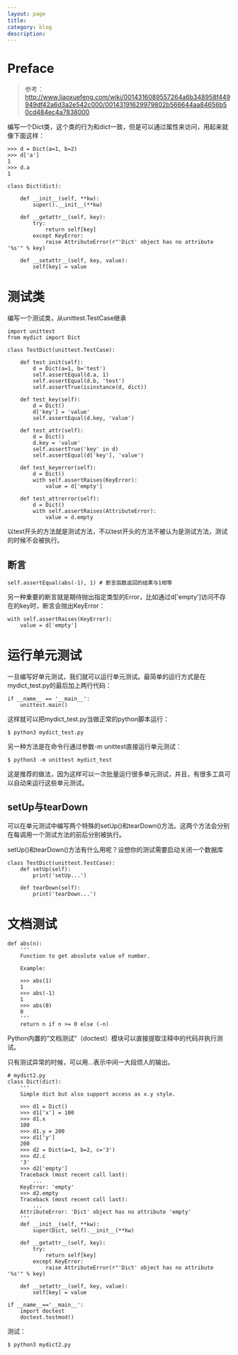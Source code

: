 ```yaml
---
layout: page
title:
category: blog
description:
---
```

# Preface
> 参考：http://www.liaoxuefeng.com/wiki/0014316089557264a6b348958f449949df42a6d3a2e542c000/00143191629979802b566644aa84656b50cd484ec4a7838000

编写一个Dict类，这个类的行为和dict一致，但是可以通过属性来访问，用起来就像下面这样：

	>>> d = Dict(a=1, b=2)
	>>> d['a']
	1
	>>> d.a
	1

	class Dict(dict):

		def __init__(self, **kw):
			super().__init__(**kw)

		def __getattr__(self, key):
			try:
				return self[key]
			except KeyError:
				raise AttributeError(r"'Dict' object has no attribute '%s'" % key)

		def __setattr__(self, key, value):
			self[key] = value

# 测试类
编写一个测试类，从unittest.TestCase继承

	import unittest
	from mydict import Dict

	class TestDict(unittest.TestCase):

		def test_init(self):
			d = Dict(a=1, b='test')
			self.assertEqual(d.a, 1)
			self.assertEqual(d.b, 'test')
			self.assertTrue(isinstance(d, dict))

		def test_key(self):
			d = Dict()
			d['key'] = 'value'
			self.assertEqual(d.key, 'value')

		def test_attr(self):
			d = Dict()
			d.key = 'value'
			self.assertTrue('key' in d)
			self.assertEqual(d['key'], 'value')

		def test_keyerror(self):
			d = Dict()
			with self.assertRaises(KeyError):
				value = d['empty']

		def test_attrerror(self):
			d = Dict()
			with self.assertRaises(AttributeError):
				value = d.empty

以test开头的方法就是测试方法，不以test开头的方法不被认为是测试方法，测试的时候不会被执行。

## 断言

	self.assertEqual(abs(-1), 1) # 断言函数返回的结果与1相等

另一种重要的断言就是期待抛出指定类型的Error，比如通过d['empty']访问不存在的key时，断言会抛出KeyError：

	with self.assertRaises(KeyError):
		value = d['empty']

# 运行单元测试
一旦编写好单元测试，我们就可以运行单元测试。最简单的运行方式是在mydict_test.py的最后加上两行代码：

	if __name__ == '__main__':
		unittest.main()

这样就可以把mydict_test.py当做正常的python脚本运行：

	$ python3 mydict_test.py

另一种方法是在命令行通过参数-m unittest直接运行单元测试：

	$ python3 -m unittest mydict_test

这是推荐的做法，因为这样可以一次批量运行很多单元测试，并且，有很多工具可以自动来运行这些单元测试。

## setUp与tearDown
可以在单元测试中编写两个特殊的setUp()和tearDown()方法。这两个方法会分别在每调用一个测试方法的前后分别被执行。

setUp()和tearDown()方法有什么用呢？设想你的测试需要启动关闭一个数据库

	class TestDict(unittest.TestCase):
		def setUp(self):
			print('setUp...')

		def tearDown(self):
			print('tearDown...')

# 文档测试

	def abs(n):
		'''
		Function to get absolute value of number.

		Example:

		>>> abs(1)
		1
		>>> abs(-1)
		1
		>>> abs(0)
		0
		'''
		return n if n >= 0 else (-n)

Python内置的“文档测试”（doctest）模块可以直接提取注释中的代码并执行测试。

只有测试异常的时候，可以用...表示中间一大段烦人的输出。

	# mydict2.py
	class Dict(dict):
		'''
		Simple dict but also support access as x.y style.

		>>> d1 = Dict()
		>>> d1['x'] = 100
		>>> d1.x
		100
		>>> d1.y = 200
		>>> d1['y']
		200
		>>> d2 = Dict(a=1, b=2, c='3')
		>>> d2.c
		'3'
		>>> d2['empty']
		Traceback (most recent call last):
			...
		KeyError: 'empty'
		>>> d2.empty
		Traceback (most recent call last):
			...
		AttributeError: 'Dict' object has no attribute 'empty'
		'''
		def __init__(self, **kw):
			super(Dict, self).__init__(**kw)

		def __getattr__(self, key):
			try:
				return self[key]
			except KeyError:
				raise AttributeError(r"'Dict' object has no attribute '%s'" % key)

		def __setattr__(self, key, value):
			self[key] = value

	if __name__=='__main__':
		import doctest
		doctest.testmod()

测试：

	$ python3 mydict2.py
